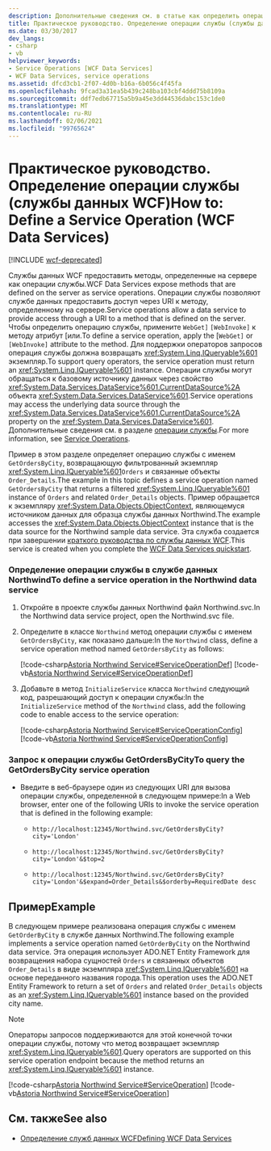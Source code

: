 ```yaml
---
description: Дополнительные сведения см. в статье как определить операцию службы (службы данных WCF).
title: Практическое руководство. Определение операции службы (службы данных WCF)
ms.date: 03/30/2017
dev_langs:
- csharp
- vb
helpviewer_keywords:
- Service Operations [WCF Data Services]
- WCF Data Services, service operations
ms.assetid: dfcd3cb1-2f07-4d0b-b16a-6b056c4f45fa
ms.openlocfilehash: 9fcad3a31ea5b439c248ba103cbf4ddd75b8109a
ms.sourcegitcommit: ddf7edb67715a5b9a45e3dd44536dabc153c1de0
ms.translationtype: MT
ms.contentlocale: ru-RU
ms.lasthandoff: 02/06/2021
ms.locfileid: "99765624"
---
```

# <a name="how-to-define-a-service-operation-wcf-data-services"></a><span data-ttu-id="29792-103">Практическое руководство. Определение операции службы (службы данных WCF)</span><span class="sxs-lookup"><span data-stu-id="29792-103">How to: Define a Service Operation (WCF Data Services)</span></span>

[!INCLUDE [wcf-deprecated](~/includes/wcf-deprecated.md)]

<span data-ttu-id="29792-104">Службы данных WCF предоставить методы, определенные на сервере как операции службы.</span><span class="sxs-lookup"><span data-stu-id="29792-104">WCF Data Services expose methods that are defined on the server as service operations.</span></span> <span data-ttu-id="29792-105">Операции службы позволяют службе данных предоставить доступ через URI к методу, определенному на сервере.</span><span class="sxs-lookup"><span data-stu-id="29792-105">Service operations allow a data service to provide access through a URI to a method that is defined on the server.</span></span> <span data-ttu-id="29792-106">Чтобы определить операцию службы, примените `WebGet]` `[WebInvoke]` к методу атрибут [или.</span><span class="sxs-lookup"><span data-stu-id="29792-106">To define a service operation, apply the [`WebGet]` or `[WebInvoke]` attribute to the method.</span></span> <span data-ttu-id="29792-107">Для поддержки операторов запросов операция службы должна возвращать <xref:System.Linq.IQueryable%601> экземпляр.</span><span class="sxs-lookup"><span data-stu-id="29792-107">To support query operators, the service operation must return an <xref:System.Linq.IQueryable%601> instance.</span></span> <span data-ttu-id="29792-108">Операции службы могут обращаться к базовому источнику данных через свойство <xref:System.Data.Services.DataService%601.CurrentDataSource%2A> объекта <xref:System.Data.Services.DataService%601>.</span><span class="sxs-lookup"><span data-stu-id="29792-108">Service operations may access the underlying data source through the <xref:System.Data.Services.DataService%601.CurrentDataSource%2A> property on the <xref:System.Data.Services.DataService%601>.</span></span> <span data-ttu-id="29792-109">Дополнительные сведения см. в разделе [операции службы](service-operations-wcf-data-services.md).</span><span class="sxs-lookup"><span data-stu-id="29792-109">For more information, see [Service Operations](service-operations-wcf-data-services.md).</span></span>

<span data-ttu-id="29792-110">Пример в этом разделе определяет операцию службы с именем `GetOrdersByCity`, возвращающую фильтрованный экземпляр <xref:System.Linq.IQueryable%601>`Orders` и связанные объекты `Order_Details`.</span><span class="sxs-lookup"><span data-stu-id="29792-110">The example in this topic defines a service operation named `GetOrdersByCity` that returns a filtered <xref:System.Linq.IQueryable%601> instance of `Orders` and related `Order_Details` objects.</span></span> <span data-ttu-id="29792-111">Пример обращается к экземпляру <xref:System.Data.Objects.ObjectContext>, являющемуся источником данных для образца службы данных Northwind.</span><span class="sxs-lookup"><span data-stu-id="29792-111">The example accesses the <xref:System.Data.Objects.ObjectContext> instance that is the data source for the Northwind sample data service.</span></span> <span data-ttu-id="29792-112">Эта служба создается при завершении [краткого руководства по службы данных WCF](quickstart-wcf-data-services.md).</span><span class="sxs-lookup"><span data-stu-id="29792-112">This service is created when you complete the [WCF Data Services quickstart](quickstart-wcf-data-services.md).</span></span>

### <a name="to-define-a-service-operation-in-the-northwind-data-service"></a><span data-ttu-id="29792-113">Определение операции службы в службе данных Northwind</span><span class="sxs-lookup"><span data-stu-id="29792-113">To define a service operation in the Northwind data service</span></span>

1. <span data-ttu-id="29792-114">Откройте в проекте службы данных Northwind файл Northwind.svc.</span><span class="sxs-lookup"><span data-stu-id="29792-114">In the Northwind data service project, open the Northwind.svc file.</span></span>

2. <span data-ttu-id="29792-115">Определите в классе `Northwind` метод операции службы с именем `GetOrdersByCity`, как показано дальше:</span><span class="sxs-lookup"><span data-stu-id="29792-115">In the `Northwind` class, define a service operation method named `GetOrdersByCity` as follows:</span></span>

     [!code-csharp[Astoria Northwind Service#ServiceOperationDef](../../../../samples/snippets/csharp/VS_Snippets_Misc/astoria_northwind_service/cs/northwind2.svc.cs#serviceoperationdef)]
     [!code-vb[Astoria Northwind Service#ServiceOperationDef](../../../../samples/snippets/visualbasic/VS_Snippets_Misc/astoria_northwind_service/vb/northwind2.svc.vb#serviceoperationdef)]

3. <span data-ttu-id="29792-116">Добавьте в метод `InitializeService` класса `Northwind` следующий код, разрешающий доступ к операции службы:</span><span class="sxs-lookup"><span data-stu-id="29792-116">In the `InitializeService` method of the `Northwind` class, add the following code to enable access to the service operation:</span></span>

     [!code-csharp[Astoria Northwind Service#ServiceOperationConfig](../../../../samples/snippets/csharp/VS_Snippets_Misc/astoria_northwind_service/cs/northwind2.svc.cs#serviceoperationconfig)]
     [!code-vb[Astoria Northwind Service#ServiceOperationConfig](../../../../samples/snippets/visualbasic/VS_Snippets_Misc/astoria_northwind_service/vb/northwind2.svc.vb#serviceoperationconfig)]

### <a name="to-query-the-getordersbycity-service-operation"></a><span data-ttu-id="29792-117">Запрос к операции службы GetOrdersByCity</span><span class="sxs-lookup"><span data-stu-id="29792-117">To query the GetOrdersByCity service operation</span></span>

- <span data-ttu-id="29792-118">Введите в веб-браузере один из следующих URI для вызова операции службы, определенной в следующем примере:</span><span class="sxs-lookup"><span data-stu-id="29792-118">In a Web browser, enter one of the following URIs to invoke the service operation that is defined in the following example:</span></span>

  - `http://localhost:12345/Northwind.svc/GetOrdersByCity?city='London'`

  - `http://localhost:12345/Northwind.svc/GetOrdersByCity?city='London'&$top=2`

  - `http://localhost:12345/Northwind.svc/GetOrdersByCity?city='London'&$expand=Order_Details&$orderby=RequiredDate desc`

## <a name="example"></a><span data-ttu-id="29792-119">Пример</span><span class="sxs-lookup"><span data-stu-id="29792-119">Example</span></span>

<span data-ttu-id="29792-120">В следующем примере реализована операция службы с именем `GetOrderByCity` в службе данных Northwind.</span><span class="sxs-lookup"><span data-stu-id="29792-120">The following example implements a service operation named `GetOrderByCity` on the Northwind data service.</span></span> <span data-ttu-id="29792-121">Эта операция использует ADO.NET Entity Framework для возвращения набора сущностей `Orders` и связанных объектов `Order_Details` в виде экземпляра <xref:System.Linq.IQueryable%601> на основе переданного названия города.</span><span class="sxs-lookup"><span data-stu-id="29792-121">This operation uses the ADO.NET Entity Framework to return a set of `Orders` and related `Order_Details` objects as an <xref:System.Linq.IQueryable%601> instance based on the provided city name.</span></span>

> [!NOTE]
> <span data-ttu-id="29792-122">Операторы запросов поддерживаются для этой конечной точки операции службы, потому что метод возвращает экземпляр <xref:System.Linq.IQueryable%601>.</span><span class="sxs-lookup"><span data-stu-id="29792-122">Query operators are supported on this service operation endpoint because the method returns an <xref:System.Linq.IQueryable%601> instance.</span></span>

[!code-csharp[Astoria Northwind Service#ServiceOperation](../../../../samples/snippets/csharp/VS_Snippets_Misc/astoria_northwind_service/cs/northwind2.svc.cs#serviceoperation)]
[!code-vb[Astoria Northwind Service#ServiceOperation](../../../../samples/snippets/visualbasic/VS_Snippets_Misc/astoria_northwind_service/vb/northwind2.svc.vb#serviceoperation)]

## <a name="see-also"></a><span data-ttu-id="29792-123">См. также</span><span class="sxs-lookup"><span data-stu-id="29792-123">See also</span></span>

- [<span data-ttu-id="29792-124">Определение служб данных WCF</span><span class="sxs-lookup"><span data-stu-id="29792-124">Defining WCF Data Services</span></span>](defining-wcf-data-services.md)
